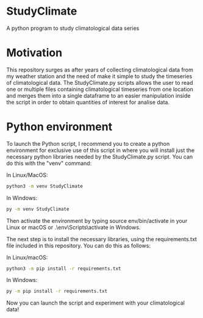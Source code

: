 # StudyClimate
A python program to study climatological data series

# Motivation
This repository surges as after years of collecting climatological data from my weather station and the need of make it simple to study the timeseries of climatological data.
The StudyClimate.py scripts allows the user to read one or multiple files containing climatological timeseries from one location and merges them into a single dataframe to an easier manipulation inside the script in order to obtain quantities of interest for analise data.

# Python environment
To launch the Python script, I recommend you to create a python environment for exclusive use of this script in where you will install just the necessary python libraries needed by the StudyClimate.py script.
You can do this with the "venv" command:

In Linux/MacOS:

```bash
python3 -m venv StudyClimate
```

In Windows:
```bash
py -m venv StudyClimate
```

Then activate the environment by typing
source env/bin/activate in your Linux or macOS  or .\env\Scripts\activate in Windows.

The next step is to install the necessary libraries, using the requirements.txt file included in this repository. You can do this as follows:

In Linux/macOS:
```bash
python3 -m pip install -r requirements.txt
```
In Windows:
```bash
py -m pip install -r requirements.txt
```
Now you can launch the script and experiment with your climatological data!
